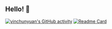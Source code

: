 ## Hello! 👋 

[![yinchunyuan's GitHub activity](https://github-readme-stats.vercel.app/api?username=yinchunyuan&theme=catppuccin_latte)](https://github.com/anuraghazra/github-readme-stats)
[![Readme Card](https://github-readme-stats.vercel.app/api/pin/?username=yinchunyuan&repo=github-readme-stats)](https://github.com/anuraghazra/github-readme-stats)


<!--[![GitHub Streak](https://streak-stats.demolab.com/?user=DenverCoder1)](https://git.io/streak-stats)-->
<!--
**yinchunyuan/yinchunyuan** is a ✨ _special_ ✨ repository because its `README.md` (this file) appears on your GitHub profile.

Here are some ideas to get you started:

- 🔭 I’m currently working on ...
- 🌱 I’m currently learning ...
- 👯 I’m looking to collaborate on ...
- 🤔 I’m looking for help with ...
- 💬 Ask me about ...
- 📫 How to reach me: ...
- 😄 Pronouns: ...
- ⚡ Fun fact: ...
-->
